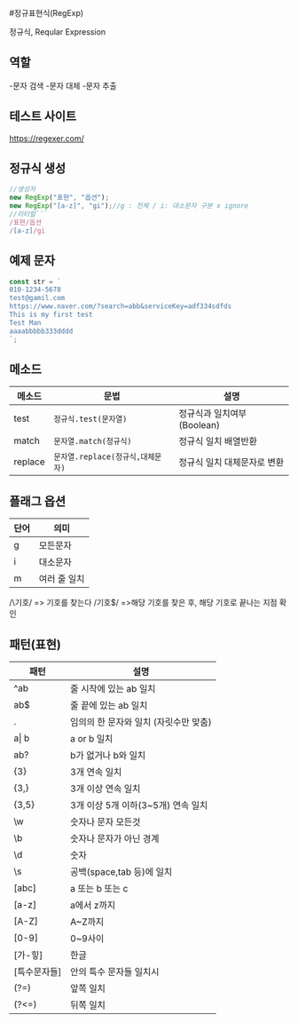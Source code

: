 #정규표현식(RegExp)

정규식, Reqular Expression

## 역할

-문자 검색 -문자 대체 -문자 추출

## 테스트 사이트

https://regexer.com/

## 정규식 생성

````js
//생성자
new RegExp("표현", "옵션");
new RegExp("[a-z]", "gi");//g : 전체 / i: 대소문자 구분 x ignore
//리터럴```
/표현/옵션
/[a-z]/gi
````

## 예제 문자

```js
const str = `
010-1234-5678
test@gamil.com
https://www.naver.com/?search=abb&serviceKey=adf334sdfds
This is my first test
Test Man
aaaabbbbb333dddd
`;
```

## 메소드

| 메소드  | 문법                              | 설명                        |
| ------- | --------------------------------- | --------------------------- |
| test    | `정규식.test(문자열)`             | 정규식과 일치여부(Boolean)  |
| match   | `문자열.match(정규식)`            | 정규식 일치 배열반환        |
| replace | `문자열.replace(정규식,대체문자)` | 정규식 일치 대체문자로 변환 |

## 플래그 옵션

| 단어 | 의미         |
| ---- | ------------ |
| g    | 모든문자     |
| i    | 대소문자     |
| m    | 여러 줄 일치 |

/\기호/ => 기호를 찾는다
/기호$/ =>해당 기호를 찾은 후, 해당 기호로 끝나는 지점 확인

## 패턴(표현)

| 패턴         | 설명                                  |
| ------------ | ------------------------------------- |
| ^ab          | 줄 시작에 있는 ab 일치                |
| ab$          | 줄 끝에 있는 ab 일치                  |
| .            | 임의의 한 문자와 일치 (자릿수만 맞춤) |
| a\| b        | a or b 일치                           |
| ab?          | b가 없거나 b와 일치                   |
| {3}          | 3개 연속 일치                         |
| {3,}         | 3개 이상 연속 일치                    |
| {3,5}        | 3개 이상 5개 이하(3~5개) 연속 일치    |
| \w           | 숫자나 문자 모든것                    |
| \b           | 숫자나 문자가 아닌 경계               |
| \d           | 숫자                                  |
| \s           | 공백(space,tab 등)에 일치             |
| [abc]        | a 또는 b 또는 c                       |
| [a-z]        | a에서 z까지                           |
| [A-Z]        | A~Z까지                               |
| [0-9]        | 0~9사이                               |
| [가-힣]      | 한글                                  |
| [특수문자들] | 안의 특수 문자들 일치시               |
| (?=)         | 앞쪽 일치                             |
| (?<=)        | 뒤쪽 일치                             |

